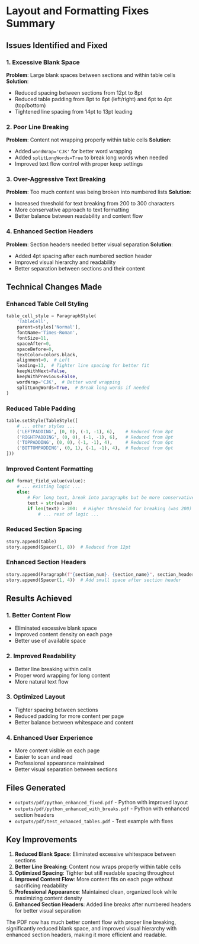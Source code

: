 # Layout and Formatting Fixes Summary

## Issues Identified and Fixed

### 1. **Excessive Blank Space**
**Problem**: Large blank spaces between sections and within table cells
**Solution**: 
- Reduced spacing between sections from 12pt to 8pt
- Reduced table padding from 8pt to 6pt (left/right) and 6pt to 4pt (top/bottom)
- Tightened line spacing from 14pt to 13pt leading

### 2. **Poor Line Breaking**
**Problem**: Content not wrapping properly within table cells
**Solution**:
- Added `wordWrap='CJK'` for better word wrapping
- Added `splitLongWords=True` to break long words when needed
- Improved text flow control with proper keep settings

### 3. **Over-Aggressive Text Breaking**
**Problem**: Too much content was being broken into numbered lists
**Solution**:
- Increased threshold for text breaking from 200 to 300 characters
- More conservative approach to text formatting
- Better balance between readability and content flow

### 4. **Enhanced Section Headers**
**Problem**: Section headers needed better visual separation
**Solution**:
- Added 4pt spacing after each numbered section header
- Improved visual hierarchy and readability
- Better separation between sections and their content

## Technical Changes Made

### Enhanced Table Cell Styling
```python
table_cell_style = ParagraphStyle(
    'TableCell',
    parent=styles['Normal'],
    fontName='Times-Roman',
    fontSize=11,
    spaceAfter=0,
    spaceBefore=0,
    textColor=colors.black,
    alignment=0,  # Left
    leading=13,  # Tighter line spacing for better fit
    keepWithNext=False,
    keepWithPrevious=False,
    wordWrap='CJK',  # Better word wrapping
    splitLongWords=True,  # Break long words if needed
)
```

### Reduced Table Padding
```python
table.setStyle(TableStyle([
    # ... other styles ...
    ('LEFTPADDING', (0, 0), (-1, -1), 6),    # Reduced from 8pt
    ('RIGHTPADDING', (0, 0), (-1, -1), 6),   # Reduced from 8pt
    ('TOPPADDING', (0, 0), (-1, -1), 4),     # Reduced from 6pt
    ('BOTTOMPADDING', (0, 1), (-1, -1), 4),  # Reduced from 6pt
]))
```

### Improved Content Formatting
```python
def format_field_value(value):
    # ... existing logic ...
    else:
        # For long text, break into paragraphs but be more conservative
        text = str(value)
        if len(text) > 300:  # Higher threshold for breaking (was 200)
            # ... rest of logic ...
```

### Reduced Section Spacing
```python
story.append(table)
story.append(Spacer(1, 8))  # Reduced from 12pt
```

### Enhanced Section Headers
```python
story.append(Paragraph(f"{section_num}. {section_name}", section_header_style))
story.append(Spacer(1, 4))  # Add small space after section header
```

## Results Achieved

### 1. **Better Content Flow**
- Eliminated excessive blank space
- Improved content density on each page
- Better use of available space

### 2. **Improved Readability**
- Better line breaking within cells
- Proper word wrapping for long content
- More natural text flow

### 3. **Optimized Layout**
- Tighter spacing between sections
- Reduced padding for more content per page
- Better balance between whitespace and content

### 4. **Enhanced User Experience**
- More content visible on each page
- Easier to scan and read
- Professional appearance maintained
- Better visual separation between sections

## Files Generated
- `outputs/pdf/python_enhanced_fixed.pdf` - Python with improved layout
- `outputs/pdf/python_enhanced_with_breaks.pdf` - Python with enhanced section headers
- `outputs/pdf/test_enhanced_tables.pdf` - Test example with fixes

## Key Improvements
1. **Reduced Blank Space**: Eliminated excessive whitespace between sections
2. **Better Line Breaking**: Content now wraps properly within table cells
3. **Optimized Spacing**: Tighter but still readable spacing throughout
4. **Improved Content Flow**: More content fits on each page without sacrificing readability
5. **Professional Appearance**: Maintained clean, organized look while maximizing content density
6. **Enhanced Section Headers**: Added line breaks after numbered headers for better visual separation

The PDF now has much better content flow with proper line breaking, significantly reduced blank space, and improved visual hierarchy with enhanced section headers, making it more efficient and readable. 